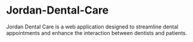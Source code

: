 # Jordan-Dental-Care
Jordan Dental Care is a web application designed to streamline dental appointments and enhance the interaction between dentists and patients.
